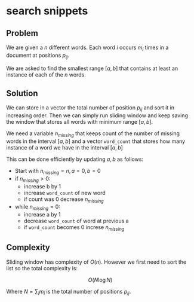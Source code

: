 # search snippets

## Problem

We are given a $n$ different words. Each word $i$ occurs $m_i$ times in a document at positions $p_{ij}$.

We are asked to find the smallest range $[a, b]$ that contains at least an instance of each of the $n$ words.

## Solution

We can store in a vector the total number of position $p_{ij}$ and sort it in increasing order. Then we can simply run sliding window and keep saving the window that stores all words with minimum range $[a, b]$.

We need a variable $n_{missing}$ that keeps count of the number of missing words in the interval $[a, b]$ and a vector `word_count` that stores how many instance of a word we have in the interval $[a, b]$

This can be done efficiently by updating $a, b$ as follows:

- Start with $n_{missing} = n, a=0, b=0$
- if $n_{missing} > 0:$
    - increase b by 1
    - increase `word_count` of new word
    - if count was 0 decrease $n_{missing}$
- while $n_{missing} = 0$:
    - increase a by 1
    - decrease `word_count` of word at previous a
    - if `word_count` becomes 0 increse $n_{missing}$

## Complexity

Sliding window has complexity of $O(n)$. However we first need to sort the list so the total complexity is:

$$
O(N\log N)
$$

Where $N = \sum_i m_i$ is the total number of positions $p_{ij}$.